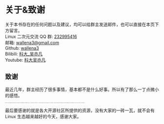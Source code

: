 # 关于&致谢 <!-- {docsify-ignore-all} -->

关于本书存在的任何问题以及建议，均可以给群主发送邮件，也可以直接在本页下方留言。  
Linux 二次元交流 QQ 群: [232995416](https://jq.qq.com/?_wv=1027&k=5hTGQRy)  
邮箱: wallena3@gmail.com  
Github: [wallena3](https://github.com/wallena3)  
Bilibili: [科大\_吴亦凡](https://space.bilibili.com/77485509)  
Youtube: [科大吴亦凡](https://www.youtube.com/channel/UCVO7lXKucA6z3O37WV7FG5w?view_as=subscriber)

## 致谢

最近几年，群主经历了很多事情，基本都不是什么好事。所以有了那么一丁点微小的感悟。

<span style="font-size:1px;">我记得之前有一段文字是说，如果你提前知道你从出生到现在会经历全部的这些事情，你还不会选择来到这个世界上。我想我现在的答案是不会。所以目前我最感谢的人应该是我自己，是有一个非常勇敢的人坚持到了现在。其次是我的父母家人，在这个已经烂透了的世界上让我感受到了真正的关心和爱护，这种感情是除了他们以外，任何人都不能给到你的。下一个轮到的是前任，让我感受到了最真实的爱，同时还有最深刻的痛苦。接下来是网上和我的 QQ 群里面的傻屌网友，和这些人聊天真的是很有趣的事情，不仅可以打发时间，分享情绪，和志同道合的人在一起也是非常幸福的事情。</span>

最后要感谢的就是各大开源社区所提供的资源，没有大家的一砖一瓦，就不会有 Linux 生态越来越好的今天，感谢大家。
